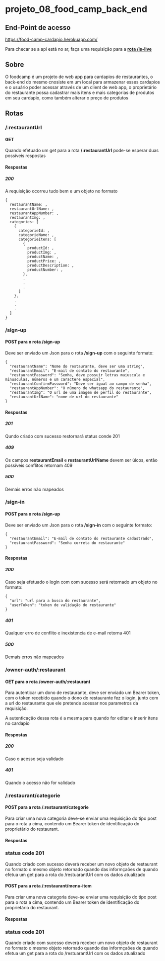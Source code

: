 # projeto_08_food_camp_back_end

## End-Point de acesso

<a href='https://food-camp-cardapio.herokuapp.com/'>https://food-camp-cardapio.herokuapp.com/</a>

Para checar se a api está no ar, faça uma requisição para a <strong><a href='https://food-camp-cardapio.herokuapp.com/is-live'>rota /is-live</strong></a>

## Sobre

O foodcamp é um projeto de web app para cardapios de restaurantes, o back-end do mesmo cnosiste em um local para armazenar esses cardapios e o usuário poder acessar através de um client de web app, o proprietário do restaurante possa cadastrar mais itens e mais categorias de produtos em seu cardapio, como também alterar o preço de produtos

## Rotas

### /:restaurantUrl

#### GET

Quando efetuado um get para a rota <strong>/:restaurantUrl</strong> pode-se esperar duas possíveis respostas

#### Respostas

##### 200

A requisição ocorreu tudo bem e um objeto no formato

```
{
  restaurantName: ,
  restaurantUrlName: ,
  restaurantWppNumber: ,
  restaurantImg: ,
  categories: [
    {
      categorieId: ,
      categorieName: ,
      categorieItens: [
        {
          productId: ,
          productImg: ,
          productName: ,
          productPrice: ,
          productDescription: ,
          productNumber: ,
        },
        .
        .
        .
      ]
    },
    .
    .
    .
  ]
}

```

### /sign-up

#### POST para o rota <strong>/sign-up</strong>

Deve ser enviado um Json para o rota <strong>/sign-up</strong> com o seguinte formato:

```
{
  "restaurantName": "Nome do restaurante, deve ser uma string",
  "restaurantEmail": "E-mail de contato do restaurante",
  "restaurantPassword": "Senha, deve possuir letras maiuscula e minusculas, números e um caractere especial",
  "restaurantConfirmPassword": "Deve ser igual ao campo de senha",
  "restaurantWppNumber": "O número de whatsapp do restaurante",
  "restaurantImg": "O url de uma imagem de perfil do restaurante",
  "restaurantUrlName": "nome de url do restaurante"
}
```

#### Respostas

##### 201

Qundo criado com sucesso restornará status conde 201

##### 409

Os campos <strong>restaurantEmail</strong> e <strong>restaurantUrlName</strong> devem ser úicos, então possíveis conflitos retornam 409

##### 500

Demais erros não mapeados

### /sign-in

#### POST para o rota <strong>/sign-up</strong>

Deve ser enviado um Json para o rota <strong>/sign-in</strong> com o seguinte formato:

```
{
  "restaurantEmail": "E-mail de contato do restaurante cadastrado",
  "restaurantPassword": "Senha correta do restaurante"
}
```

#### Respostas

##### 200

Caso seja efetuado o login com com sucesso será retornado um objeto no formato:

```
{
  "url": "url para a busca do restaurante",
  "userToken": "token de validação do restaurante"
}
```

##### 401

Qualquer erro de conflito e inexistencia de e-mail retorna 401

##### 500

Demais erros não mapeados

### /owner-auth/:restaurant

#### GET para o rota <strong>/owner-auth/:restaurant</strong>

Para autenticar um dono de restaurante, deve ser enviado um Bearer token, com o token recebido quando o dono do restaurante fez o login, junto com a url do restaurante que ele pretende acessar nos parametros da requisição.

A autenticação dessa rota é a mesma para quando for editar e inserir itens no cardapio

#### Respostas

##### 200

Caso o acesso seja validado

##### 401

Quando o acesso não for validado

### /:restaurant/categorie

#### POST para a rota /:restaurant/categorie

Para criar uma nova categoria deve-se enviar uma requisição do tipo post para o rota a cima, contendo um Bearer token de identificação do proprietário do restaurant.

#### Respostas

### status code 201

Quando criado com sucesso deverá receber um novo objeto de restaurant no formato o mesmo objeto retornado quando das informçaões de quando efetua um get para a rota do <stong>/restuarantUrl</strong> com os dados atualizado

#### POST para a rota /:restaurant/menu-item

Para criar uma nova categoria deve-se enviar uma requisição do tipo post para o rota a cima, contendo um Bearer token de identificação do proprietário do restaurant.

#### Respostas

### status code 201

Quando criado com sucesso deverá receber um novo objeto de restaurant no formato o mesmo objeto retornado quando das informçaões de quando efetua um get para a rota do <stong>/restuarantUrl</strong> com os dados atualizado

